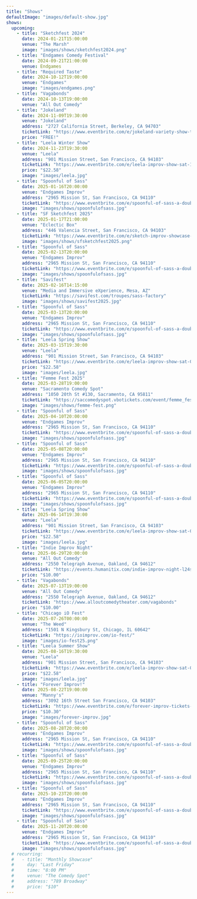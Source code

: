 ```yaml
---
title: "Shows"
defaultImage: "images/default-show.jpg"
shows:
  upcoming:
    - title: "Sketchfest 2024"
      date: 2024-01-21T15:00:00
      venue: "The Marsh"
      image: "images/shows/sketchfest2024.png"
    - title: "Endgames Comedy Festival"
      date: 2024-09-21T21:00:00
      venue: Endgames
    - title: "Required Taste"
      date: 2024-10-12T19:00:00
      venue: "Endgames"
      image: "images/endgames.png"
    - title: "Vagabonds"
      date: 2024-10-13T19:00:00
      venue: "All Out Comedy"
    - title: "Jokeland"
      date: 2024-11-09T19:30:00
      venue: "Jokeland"
      address: "2727 California Street, Berkeley, CA 94703"
      ticketLink: "https://www.eventbrite.com/e/jokeland-variety-show-tickets-1022823642047?aff=erelexpmlt"
      price: "FREE!"
    - title: "Leela Winter Show"
      date: 2024-11-23T19:30:00
      venue: "Leela"
      address: "901 Mission Street, San Francisco, CA 94103"
      ticketLink: "https://www.eventbrite.com/e/leela-improv-show-sat-112324-sanfrancisco-ca-tickets-1027970255707?aff=erelexpmlt"
      price: "$22.58"    
      image: "images/leela.jpg"
    - title: "Spoonful of Sass"
      date: 2025-01-16T20:00:00
      venue: "Endgames Improv"
      address: "2965 Mission St, San Francisco, CA 94110"
      ticketLink: "https://www.eventbrite.com/e/spoonful-of-sass-a-double-dose-of-improv-tickets-1146724226029"
      image: "images/shows/spoonfulofsass.jpg"
    - title: "SF Sketchfest 2025"
      date: 2025-01-17T21:00:00
      venue: "Eclectic Box"
      address: "446 Valencia Street, San Francisco, CA 94103"
      ticketLink: "https://www.eventbrite.com/e/sketch-improv-showcase-tickets-1082876676289?aff=oddtdtcreator"
      image: "images/shows/sfsketchfest2025.png"
    - title: "Spoonful of Sass"
      date: 2025-02-13T20:00:00
      venue: "Endgames Improv"
      address: "2965 Mission St, San Francisco, CA 94110"
      ticketLink: "https://www.eventbrite.com/e/spoonful-of-sass-a-double-dose-of-improv-tickets-1146724226029"
      image: "images/shows/spoonfulofsass.jpg"
    - title: "Savifest"
      date: 2025-02-16T14:15:00
      venue: "Media and Immersive eXperience, Mesa, AZ"
      ticketLink: "https://savifest.com/troupes/sass-factory"
      image: "images/shows/savifest2025.jpg"
    - title: "Spoonful of Sass"
      date: 2025-03-13T20:00:00
      venue: "Endgames Improv"
      address: "2965 Mission St, San Francisco, CA 94110"
      ticketLink: "https://www.eventbrite.com/e/spoonful-of-sass-a-double-dose-of-improv-tickets-1146724226029"
      image: "images/shows/spoonfulofsass.jpg"
    - title: "Leela Spring Show"
      date: 2025-03-15T19:30:00
      venue: "Leela"
      address: "901 Mission Street, San Francisco, CA 94103"
      ticketLink: "https://www.eventbrite.com/e/leela-improv-show-sat-031525-sanfrancisco-ca-tickets-1243626413079"
      price: "$22.58"
      image: "images/leela.jpg"
    - title: "Femme Fest 2025"
      date: 2025-03-28T19:00:00
      venue: "Sacramento Comedy Spot"
      address: "1050 20th St #130, Sacramento, CA 95811"
      ticketLink: "https://saccomedyspot.vbotickets.com/event/femme_fest_tickets/147805"
      image: "images/shows/femme-fest.png"
    - title: "Spoonful of Sass"
      date: 2025-04-10T20:00:00
      venue: "Endgames Improv"
      address: "2965 Mission St, San Francisco, CA 94110"
      ticketLink: "https://www.eventbrite.com/e/spoonful-of-sass-a-double-dose-of-improv-tickets-1146724226029"
      image: "images/shows/spoonfulofsass.jpg"
    - title: "Spoonful of Sass"
      date: 2025-05-08T20:00:00
      venue: "Endgames Improv"
      address: "2965 Mission St, San Francisco, CA 94110"
      ticketLink: "https://www.eventbrite.com/e/spoonful-of-sass-a-double-dose-of-improv-tickets-1146724226029"
      image: "images/shows/spoonfulofsass.jpg"
    - title: "Spoonful of Sass"
      date: 2025-06-05T20:00:00
      venue: "Endgames Improv"
      address: "2965 Mission St, San Francisco, CA 94110"
      ticketLink: "https://www.eventbrite.com/e/spoonful-of-sass-a-double-dose-of-improv-tickets-1146724226029"
      image: "images/shows/spoonfulofsass.jpg"
    - title: "Leela Spring Show"
      date: 2025-06-14T19:30:00
      venue: "Leela"
      address: "901 Mission Street, San Francisco, CA 94103"
      ticketLink: "https://www.eventbrite.com/e/leela-improv-show-sat-061425-sanfrancisco-ca-tickets-1335400110679"
      price: "$22.58"
      image: "images/leela.jpg"
    - title: "Indie Improv Night"
      date: 2025-06-29T20:00:00
      venue: "All Out Comedy"
      address: "2550 Telegraph Avenue, Oakland, CA 94612"
      ticketLink: "https://events.humanitix.com/indie-improv-night-l24sl9t3"
      price: "$10.00"
    - title: "Vagabonds"
      date: 2025-07-13T19:00:00
      venue: "All Out Comedy"
      address: "2550 Telegraph Avenue, Oakland, CA 94612"
      ticketLink: "https://www.alloutcomedytheater.com/vagabonds"
      price: "$10.00"
    - title: "Chicago iO Fest"
      date: 2025-07-26T00:00:00
      venue: "The Weed"
      address: "1501 N Kingsbury St, Chicago, IL 60642"
      ticketLink: "https://ioimprov.com/io-fest/"
      image: "images/io-fest25.png"
    - title: "Leela Summer Show"
      date: 2025-08-16T19:30:00
      venue: "Leela"
      address: "901 Mission Street, San Francisco, CA 94103"
      ticketLink: "https://www.eventbrite.com/e/leela-improv-show-sat-081625-sanfrancisco-ca-tickets-1567371603659?aff=oddtdtcreator"
      price: "$22.58"
      image: "images/leela.jpg"
    - title: "Forever Improv!"
      date: 2025-08-22T19:00:00
      venue: "Manny's"
      address: "3092 16th Street San Francisco, CA 94103"
      ticketLink: "https://www.eventbrite.com/e/forever-improv-tickets-1471071086219"
      price: "$10.30"
      image: "images/forever-improv.jpg"
    - title: "Spoonful of Sass"
      date: 2025-08-28T20:00:00
      venue: "Endgames Improv"
      address: "2965 Mission St, San Francisco, CA 94110"
      ticketLink: "https://www.eventbrite.com/e/spoonful-of-sass-a-double-dose-of-improv-tickets-1146724226029"
      image: "images/shows/spoonfulofsass.jpg"
    - title: "Spoonful of Sass"
      date: 2025-09-25T20:00:00
      venue: "Endgames Improv"
      address: "2965 Mission St, San Francisco, CA 94110"
      ticketLink: "https://www.eventbrite.com/e/spoonful-of-sass-a-double-dose-of-improv-tickets-1146724226029"
      image: "images/shows/spoonfulofsass.jpg"
    - title: "Spoonful of Sass"
      date: 2025-10-23T20:00:00
      venue: "Endgames Improv"
      address: "2965 Mission St, San Francisco, CA 94110"
      ticketLink: "https://www.eventbrite.com/e/spoonful-of-sass-a-double-dose-of-improv-tickets-1146724226029"
      image: "images/shows/spoonfulofsass.jpg"
    - title: "Spoonful of Sass"
      date: 2025-11-20T20:00:00
      venue: "Endgames Improv"
      address: "2965 Mission St, San Francisco, CA 94110"
      ticketLink: "https://www.eventbrite.com/e/spoonful-of-sass-a-double-dose-of-improv-tickets-1146724226029"
      image: "images/shows/spoonfulofsass.jpg"
  # recurring:
  #   - title: "Monthly Showcase"
  #     day: "Last Friday"
  #     time: "8:00 PM"
  #     venue: "The Comedy Spot"
  #     address: "789 Broadway"
  #     price: "$10"
---
```

